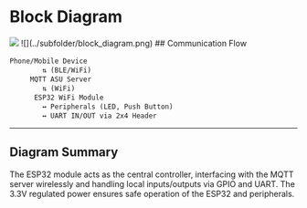 # Block Diagram

<img src="../Block_Diagram.png">
![](../subfolder/block_diagram.png)
## Communication Flow

```text
Phone/Mobile Device
        ⇅ (BLE/WiFi)
     MQTT ASU Server
        ⇅ (WiFi)
      ESP32 WiFi Module
        ↔ Peripherals (LED, Push Button)
        ↔ UART IN/OUT via 2x4 Header
```

---

## Diagram Summary

The ESP32 module acts as the central controller, interfacing with the MQTT server wirelessly and handling local inputs/outputs via GPIO and UART. The 3.3V regulated power ensures safe operation of the ESP32 and peripherals.

